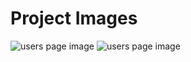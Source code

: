 # Project Images
![users page image](https://i.ibb.co/sHbxDcP/photo-2022-08-21-22-14-14.jpg)
![users page image](https://i.ibb.co/445b4Cr/photo-2022-08-21-22-17-43.jpg)